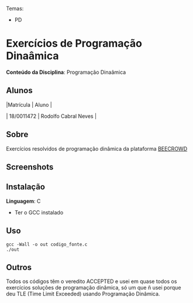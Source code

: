 Temas:
 - PD 
 
# Exercícios de Programação Dinaâmica

**Conteúdo da Disciplina**: Programação Dinaâmica<br>

## Alunos
|Matrícula | Aluno |

| 18/0011472  |  Rodolfo Cabral Neves |

## Sobre 
Exercícios resolvidos de programação dinâmica da plataforma [BEECROWD](https://www.beecrowd.com.br/judge/en/login) 

## Screenshots



## Instalação 
**Linguagem**: C<br>

 * Ter o GCC instalado

## Uso 

```
gcc -Wall -o out codigo_fonte.c
./out

```

## Outros 
Todos os códigos têm o veredito ACCEPTED e usei em quase todos os exercícios soluções de programação dinâmica, só um que ñ usei porque deu TLE (Time Limit Exceeded) usando Programação Dinâmica. 




